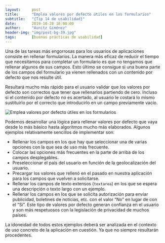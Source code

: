 ```yaml
---
layout:     post
title:      "Emplea valores por defecto útiles en los formularios"
subtitle:   "{Tip 14 de usabilidad}"
date:       2019-10-28 18:00:00
author:     "Aunitz Giménez"
header-img: "img/post-bg-39.jpg"
tags:       [buenas prácticas de usabilidad]
---
```


<p>Una de las tareas más engorrosas para los usuarios de aplicaciones consiste en rellenar formularios. La manera más eficaz de reducir el tiempo que necesitamos para completar un formulario es que no tengamos que rellenar algunos de sus campos. Esto último se consigue si una buena parte de los campos del formulario ya vienen rellenados con un contenido por defecto que nos resulte útil.</p>

<p>Resultará mucho más rápido para el usuario validar que los valores por defecto son correctos que tener que rellenarlos partiendo de cero. Incluso si el contenido por defecto no es acertado, al usuario le costará lo mismo sustituirlo por el correcto que introducirlo en un campo previamente vacío.</p>

<p><img src="{{ site.baseurl }}/img/tip-14-emplea-valores-por-defecto-utiles-en-formularios.png" alt="Emplea valores por defecto útiles en los formularios"></p>

<p>Podemos desarrollar una lógica para rellenar valores por defecto que vaya desde lo más básico hasta algoritmos mucho más elaborados. Algunos ejemplos relativamente sencillos de implementar son:</p>

<ul>
	<li>Rellenar los campos en los que hay que seleccionar una de varias opciones con la que sea de uso más frecuente.</li>
	<li>Colocar las opciones más frecuentes en la parte de arriba de los campos desplegables.</li>
	<li>Preseleccionar el país del usuario en función de la geolocalización del usuario.</li>
	<li>Precargar los valores que rellenó en el pasado en nuestra aplicación para los campos que vuelven a solicitarse.</li>
	<li>Rellenar los campos de texto extensos (<code>textarea</code>) en los que se espera una descripción o texto largo con un ejemplo.</li>
	<li>Rellenar los campos en los que se solicita autorización para enviar publicidad, boletines de noticias, etc. con el valor “No” en lugar de con el “Sí”. Este tipo de valores por defecto generan confianza en el usuario y son más respetuosos con la legislación de privacidad de muchos países.</li>
</ul>

<p>La idoneidad de todos estos ejemplos deberá ser analizada en el contexto de uso concreto de la aplicación en cuestión. Ya que no siempre resultarán procedentes.</p>